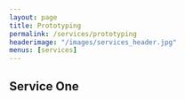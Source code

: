 ```yaml
---
layout: page
title: Prototyping
permalink: /services/prototyping
headerimage: "/images/services_header.jpg"
menus: [services]
---
```


## Service One